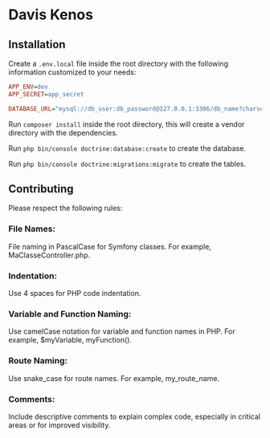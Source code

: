 # Davis Kenos

## Installation

Create a `.env.local` file inside the root directory with the following information customized to your needs:


```ini
APP_ENV=dev
APP_SECRET=app_secret

DATABASE_URL="mysql://db_user:db_password@127.0.0.1:3306/db_name?charset=utf8"
```
Run `composer install` inside the root directory, this will create a vendor directory with the dependencies.

Run `php bin/console doctrine:database:create` to create the database.

Run `php bin/console doctrine:migrations:migrate` to create the tables.


## Contributing

Please respect the following rules:

### File Names:

File naming in PascalCase for Symfony classes. For example, MaClasseController.php.

### Indentation:

Use 4 spaces for PHP code indentation.

### Variable and Function Naming:

Use camelCase notation for variable and function names in PHP. For example, $myVariable, myFunction().

### Route Naming:

Use snake_case for route names. For example, my_route_name.

### Comments:

Include descriptive comments to explain complex code, especially in critical areas or for improved visibility.